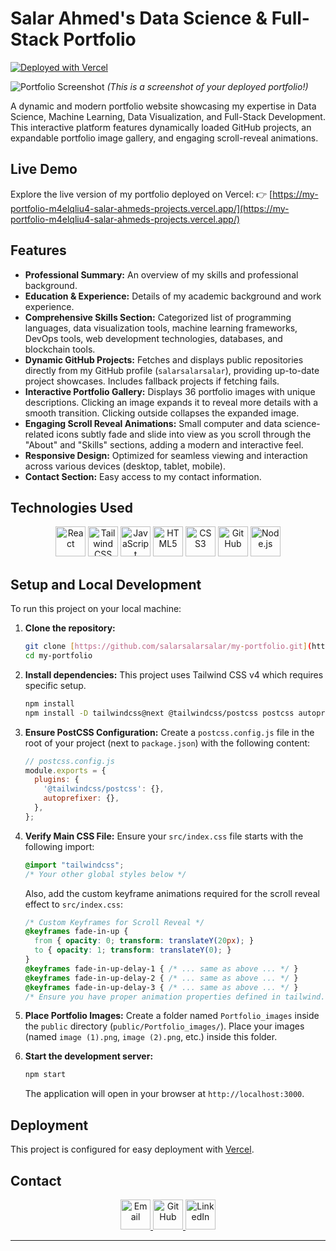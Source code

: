 # Salar Ahmed's Data Science & Full-Stack Portfolio

[![Deployed with Vercel](https://vercel.com/button)](https://vercel.com/salarsalarsalar/my-portfolio)

![Portfolio Screenshot](/website_screenshot.png)
*(This is a screenshot of your deployed portfolio!)*

A dynamic and modern portfolio website showcasing my expertise in Data Science, Machine Learning, Data Visualization, and Full-Stack Development. This interactive platform features dynamically loaded GitHub projects, an expandable portfolio image gallery, and engaging scroll-reveal animations.

## Live Demo

Explore the live version of my portfolio deployed on Vercel:
👉 [https://my-portfolio-m4elqliu4-salar-ahmeds-projects.vercel.app/](https://my-portfolio-m4elqliu4-salar-ahmeds-projects.vercel.app/)

## Features

* **Professional Summary:** An overview of my skills and professional background.
* **Education & Experience:** Details of my academic background and work experience.
* **Comprehensive Skills Section:** Categorized list of programming languages, data visualization tools, machine learning frameworks, DevOps tools, web development technologies, databases, and blockchain tools.
* **Dynamic GitHub Projects:** Fetches and displays public repositories directly from my GitHub profile (`salarsalarsalar`), providing up-to-date project showcases. Includes fallback projects if fetching fails.
* **Interactive Portfolio Gallery:** Displays 36 portfolio images with unique descriptions. Clicking an image expands it to reveal more details with a smooth transition. Clicking outside collapses the expanded image.
* **Engaging Scroll Reveal Animations:** Small computer and data science-related icons subtly fade and slide into view as you scroll through the "About" and "Skills" sections, adding a modern and interactive feel.
* **Responsive Design:** Optimized for seamless viewing and interaction across various devices (desktop, tablet, mobile).
* **Contact Section:** Easy access to my contact information.

## Technologies Used

<p align="center">
  <img src="https://skillicons.dev/icons?i=react&theme=dark" alt="React" width="48" height="48"/>
  <img src="https://skillicons.dev/icons?i=tailwind&theme=dark" alt="Tailwind CSS" width="48" height="48"/>
  <img src="https://skillicons.dev/icons?i=js&theme=dark" alt="JavaScript" width="48" height="48"/>
  <img src="https://skillicons.dev/icons?i=html&theme=dark" alt="HTML5" width="48" height="48"/>
  <img src="https://skillicons.dev/icons?i=css&theme=dark" alt="CSS3" width="48" height="48"/>
  <img src="https://skillicons.dev/icons?i=github&theme=dark" alt="GitHub" width="48" height="48"/> 
  <img src="https://skillicons.dev/icons?i=nodejs&theme=dark" alt="Node.js" width="48" height="48"/>
</p>

## Setup and Local Development

To run this project on your local machine:

1.  **Clone the repository:**
    ```bash
    git clone [https://github.com/salarsalarsalar/my-portfolio.git](https://github.com/salarsalarsalar/my-portfolio.git) # Replace with your actual repo URL
    cd my-portfolio
    ```

2.  **Install dependencies:**
    This project uses Tailwind CSS v4 which requires specific setup.
    ```bash
    npm install
    npm install -D tailwindcss@next @tailwindcss/postcss postcss autoprefixer
    ```

3.  **Ensure PostCSS Configuration:**
    Create a `postcss.config.js` file in the root of your project (next to `package.json`) with the following content:
    ```javascript
    // postcss.config.js
    module.exports = {
      plugins: {
        '@tailwindcss/postcss': {},
        autoprefixer: {},
      },
    };
    ```

4.  **Verify Main CSS File:**
    Ensure your `src/index.css` file starts with the following import:
    ```css
    @import "tailwindcss";
    /* Your other global styles below */
    ```
    Also, add the custom keyframe animations required for the scroll reveal effect to `src/index.css`:
    ```css
    /* Custom Keyframes for Scroll Reveal */
    @keyframes fade-in-up {
      from { opacity: 0; transform: translateY(20px); }
      to { opacity: 1; transform: translateY(0); }
    }
    @keyframes fade-in-up-delay-1 { /* ... same as above ... */ }
    @keyframes fade-in-up-delay-2 { /* ... same as above ... */ }
    @keyframes fade-in-up-delay-3 { /* ... same as above ... */ }
    /* Ensure you have proper animation properties defined in tailwind.config.js if not directly in index.css */
    ```

5.  **Place Portfolio Images:**
    Create a folder named `Portfolio_images` inside the `public` directory (`public/Portfolio_images/`). Place your images (named `image (1).png`, `image (2).png`, etc.) inside this folder.

6.  **Start the development server:**
    ```bash
    npm start
    ```
    The application will open in your browser at `http://localhost:3000`.

## Deployment

This project is configured for easy deployment with [Vercel](https://vercel.com/).

## Contact

<p align="center">
  <a href="mailto:salarahmed9876@gmail.com">
    <img src="https://skillicons.dev/icons?i=gmail&theme=dark" alt="Email" width="48" height="48"/>
  </a>
  <a href="https://github.com/salarsalarsalar" target="_blank" rel="noopener noreferrer">
    <img src="https://skillicons.dev/icons?i=github&theme=dark" alt="GitHub" width="48" height="48"/>
  </a>
  <a href="https://www.linkedin.com/in/salar-ahmed-426622296/" target="_blank" rel="noopener noreferrer">
    <img src="https://skillicons.dev/icons?i=linkedin&theme=dark" alt="LinkedIn" width="48" height="48"/>
  </a>
</p>

---

